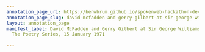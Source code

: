 ```yaml
---
annotation_page_uri: https://benwbrum.github.io/spokenweb-hackathon-development-noterms/annotations/david-mcfadden-and-gerry-gilbert-at-sir-george-williams-university-the-poetry-series-15-january-1971-canvas-1-gerry-gilbert-.json
annotation_page_slug: david-mcfadden-and-gerry-gilbert-at-sir-george-williams-university-the-poetry-series-15-january-1971-canvas-1-gerry-gilbert-
layout: annotation_page
manifest_label: David McFadden and Gerry Gilbert at Sir George Williams University,
  The Poetry Series, 15 January 1971

---
```

